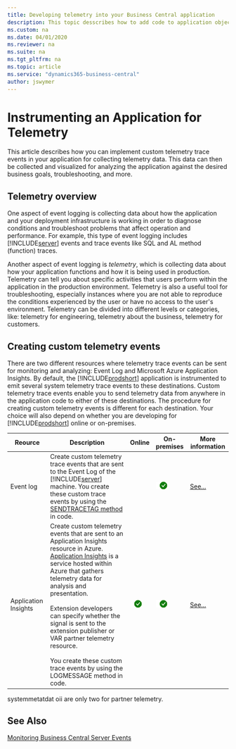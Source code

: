 ```yaml
---
title: Developing telemetry into your Business Central application
description: This topic desscribes how to add code to application objects that enables you to gather telemetry.
ms.custom: na
ms.date: 04/01/2020
ms.reviewer: na
ms.suite: na
ms.tgt_pltfrm: na
ms.topic: article
ms.service: "dynamics365-business-central"
author: jswymer
---
```

# Instrumenting an Application for Telemetry

This article describes how you can implement custom telemetry trace events in your application for collecting telemetry data. This data can then be collected and visualized for analyzing the application against the desired business goals, troubleshooting, and more.

## Telemetry overview

One aspect of event logging is collecting data about how the application and your deployment infrastructure is working in order to diagnose conditions and troubleshoot problems that affect operation and performance. For example, this type of event logging includes [!INCLUDE[server](includes/server.md)] events and trace events like SQL and AL method (function) traces.

Another aspect of event logging is *telemetry*, which is collecting data about how your application functions and how it is being used in production. Telemetry can tell you about specific activities that users perform within the application in the production environment. Telemetry is also a useful tool for troubleshooting, especially instances where you are not able to reproduce the conditions experienced by the user or have no access to the user's environment. Telemetry can be divided into different levels or categories, like: telemetry for engineering, telemetry about the business, telemetry for customers.

## Creating custom telemetry events

There are two different resources where telemetry trace events can be sent for monitoring and analyzing: Event Log and Microsoft Azure Application Insights. By default, the [!INCLUDE[prodshort](includes/prodshort.md)] application is instrumented to emit several system telemetry trace events to these destinations. Custom telemetry trace events enable you to send telemetry data from anywhere in the application code to either of these destinations. The procedure for creating custom telemetry events is different for each destination. Your choice will also depend on whether you are developing for [!INCLUDE[prodshort](../developer/includes/prodshort.md)] online or on-premises.

|Reource|Description|Online|On-premises|More information|
|-----------|-----------|------|-----------|----------------|
|Event log| Create custom telemetry trace events that are sent to the Event Log of the [!INCLUDE[server](includes/server.md)] machine. You create these custom trace events by using the [SENDTRACETAG method](methods-auto/session/session-sendtracetag-method.md) in code.||![check](media/check.png)|[See...](devenv-instrument-application-for-telemetry-event-log.md)|
|Application Insights|Create custom telemetry events that are sent to an Application Insights resource in Azure. [Application Insights](/azure/azure-monitor/app/app-insights-overview) is a service hosted within Azure that gathers telemetry data for analysis and presentation. <br /><br />Extension developers can specify whether the signal is sent to the extension publisher or VAR partner telemetry resource.<br /><br />You create these custom trace events by using the LOGMESSAGE method in code.|![check](media/check.png)|![check](media/check.png)|[See...](devenv-instrument-application-for-telemetry-app-insights.md)|

systemmetatdat oii are only two for partner telemetry.
<!--
### Creating custom telemetry events for the Event Log

If you have a [!INCLUDE[server](includes/server.md)] on-premises environment, you can create custom telemetry trace events that are sent to the Event Log of the [!INCLUDE[server](includes/server.md)] machine. You create these custom trace events by using the [SENDTRACETAG method](methods-auto/session/session-sendtracetag-method.md) in code.

### Creating custom telemetry events for the Application Insights

Whether running [!INCLUDE[prodshort](../developer/includes/prodshort.md)] Online or On-premises, you can create custom telemetry events that are sent Application Insights. [Application Insights?](/azure/azure-monitor/app/app-insights-overview) is a service hosted within Azure that gathers telemetry data for analysis and presentation. This is the recommended way for custom trace events going forward.
-->
<!--

## Creating custom telemetry events

To create a custom telemetry event, you use the [SENDTRACETAG method](methods/devenv-sendtracetag-method.md) in code. You can use the SENDTRACETAG method in any object, trigger, or method. The SENDTRACETAG method has the following syntax:

```  
SENDTRACETAG(Tag, Category, Verbosity, Message[, DataClassification])  
```  

You use the parameters to define the information about the telemetry trace event. This information is can be consumed by event logging tools, and presented in different ways.

|Parameter|Description|
|---------|-----------|
|Tag|A text string that assigns an identifier to the telemetry trace event. The tag can consist of letters, numbers, and special characters. [!INCLUDE[prodshort](includes/prodshort.md)] system telemetry events use an auto-generated, auto-incremented, 7-character tag that includes numbers and letters, such as 000002Q. and 000013P. Try to make your tags unique from these telemetry event tags by, for example, using at least 8 characters or a prefix, like Cronus-0001 and Cronus-0002.  |
|Category|A text string that assigns the telemetry trace event to a category that you define. For example, you could have a category for upgrading, user activity, or reporting.|
|Verbosity|An enumeration that specifies the severity level of the telemetry trace event. The value can be Critical, Error, Warning, Normal, or Verbose. This severity level can be used by [!INCLUDE[server](includes/server.md)] to filter out lower-level telemetry trace events from being emitted. See [Viewing and collecting telemetry data](devenv-instrument-application-for-telemetry.md#ViewTelemetry). |
|Message|A text string that specifies the descriptive message for the telemetry trace event.|
|DataClassification|A DataClassification data type that assigns a classification to the telemetry trace event. For more information, see [Data Classifications](devenv-classifying-data.md#DataClassifications).|

For example, the following code creates simple telemetry trace events for the five different severity levels. 

```  
SENDTRACETAG('Cronus-0001', 'Action', VERBOSITY::Critical, 'This is a critical message.', DATACLASSIFICATION::CustomerContent);
SENDTRACETAG('Cronus-0002', 'Action', VERBOSITY::Error, 'This is an error message.',  DATACLASSIFICATION::EndUserIdentifiableInformation);
SENDTRACETAG('Cronus-0003', 'Action', VERBOSITY::Warning, 'This is a warning message.', DATACLASSIFICATION::AccountData);
SENDTRACETAG('Cronus-0004', 'Action', VERBOSITY::Normal, 'This is an informational message.', DATACLASSIFICATION::OrganizationIdentifiableInformation);
SENDTRACETAG('Cronus-0005', 'Action', VERBOSITY::Verbose, 'This is a verbose message.', DATACLASSIFICATION::SystemMetadata);
```  

For a simple test of this code, add it to the `OnRun` trigger of a codeunit, and then run the codeunit. Of course, you can also call the code from other objects, triggers or functions as well.

## <a name="ViewTelemetry"></a>Viewing and collecting telemetry data
Viewing and collecting telemetry data is done the same way as with other trace events emitted by [!INCLUDE[prodshort](includes/prodshort.md)], for example, by using tools like Event Viewer, Performance Monitor, PerfView, or logman.

-   In Event Viewer, telemetry trace events can be viewed from **Applications and Services Logs**, in the **Microsoft** > **Dynamics365BusinessCentral** > **Common** folder. The custom telemetry trace events are recorded in the **Admin**  folder. You should be aware that only events with severity level of Warning, Error, and Critical will appear.

    For more information, see [Monitoring Business Central Server Events Using Event Viewer](../administration/monitor-server-events-windows-event-log.md).

-   With other tools like Performance Monitor, PerfView, and logman, you can collect telemetry data by using **Microsoft-DynamicsNAV-Common** as the event trace provider.

    For more information, see [Get Started Monitoring Events](../administration/monitor-server-events.md#GetStartedEvents).

> [!IMPORTANT]  
>  The [!INCLUDE[server](includes/server.md)] instance includes a configuration setting called **Diagnostic Trace Level** (`TraceLevel` in the customsettings.config file) that enables you to specify the lowest severity level of telemetry events to be recorded in the event log, or even turn off telemetry event logging altogether. If you do not see the expected events, then verify the [!INCLUDE[server](includes/server.md)] instance configuration with an administrator. For information, see [Configuring Business Central Server](../administration/configure-server-instance.md#General). 
-->
## See Also
[Monitoring Business Central Server Events](../administration/monitor-server-events.md)  
